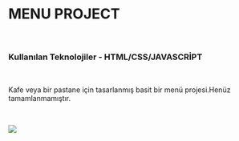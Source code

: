 <h1>MENU PROJECT</h1><br>
<h3>Kullanılan Teknolojiler - HTML/CSS/JAVASCRİPT</h3><br>
<p>Kafe veya bir pastane için tasarlanmış basit bir menü projesi.Henüz tamamlanmamıştır.</p><br>

![](MenuProject.gif)
